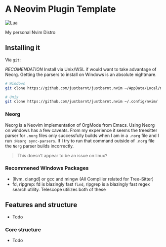 # A Neovim Plugin Template

![Lua](https://img.shields.io/badge/Made%20with%20Lua-blueviolet.svg?style=for-the-badge&logo=lua)

My personal Nvim Distro

## Installing it

Via `git`:

*RECOMENDATION*
Install via Unix/WSL if would want to take advantage of Neorg.
Getting the parsers to install on Windows is an absolute nightmare.

```bash
# Windows
git clone https://github.com/justbarnt/justbarnt.nvim ~/AppData/Local/nvim/

# Unix
git clone https://github.com/justbarnt/justbarnt.nvim ~/.config/nvim/

```
### Neorg
Neorg is a Neovim implementation of OrgMode from Emacs. Using Neorg on windows has a few caveats.
From my experience it seems the treesitter parser for `.norg` files only successfully builds when I am in a `.norg` file
and I run `:Neorg sync-parsers`. If I try to run that command outside of `.norg` file the `Norg` parser builds incorrectly.
> This doesn't appear to be an issue on linux?

### Recommened Windows Packages
- [llvm, clangd] or gcc and mingw (All Compliler related for Tree-Sitter)
- fd, ripgrep: fd is blazingly fast `find`, ripgrep is a blazingly fast regex search utility. Telescope utilizes both of these

## Features and structure
- Todo

### Core structure
- Todo
